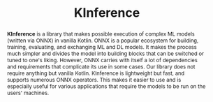 ---
title: "KInference"
collection: tools
permalink: /tool/kinference
tool: 'https://github.com/JetBrains-Research/kinference'
tag: 'A library that makes possible execution of complex ML models (written via ONNX) in vanilla Kotlin.'
abstract: "<p><b>KInference</b> is a library that makes possible execution of complex ML models (written via ONNX) in vanilla Kotlin. ONNX is a popular ecosystem for building, training, evaluating, and exchanging ML and DL models. It makes the process much simpler and divides the model into building blocks that can be switched or tuned to one's liking. However, ONNX carries with itself a lot of dependencies and requirements that complicate its use in some cases. Our library does not require anything but vanilla Kotlin. KInference is lightweight but fast, and supports numerous ONNX operators. This makes it easier to use and is especially useful for various applications that require the models to be run on the users' machines.</p>"
---